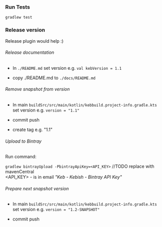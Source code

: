 ### Run Tests
`gradlew test`





### Release version 
Release plugin would help :)

###### Release documentation
- In `./README.md` set version e.g. `val kebVersion = 1.1`

- copy ./README.md to `./docs/README.md`

###### Remove snapshot from version
- In main `buildSrc/src/main/kotlin/kebbuild.project-info.gradle.kts` set version e.g.
  `version = "1.1"`

- commit push
- create tag e.g. "1.1"


###### Upload to Bintray
Run command:

`gradlew bintrayUpload -PbintrayApiKey=<API_KEY>` //TODO replace with mavenCentral  
<API_KEY> - is in email _"Keb - Kebish - Bintray API Key"_

###### Prepare next snapshot version

- In main `buildSrc/src/main/kotlin/kebbuild.project-info.gradle.kts` set version e.g.
  `version = "1.2-SNAPSHOT"`

- commit push



